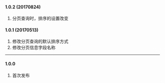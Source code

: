 #### 1.0.2 (20170824)
1. 分页查询时，排序的设置改变

#### 1.0.1 (20170513)
1. 修改分页查询的默认排序方式
1. 修改分页信息字段名称

---
#### 1.0.0
1. 首次发布
